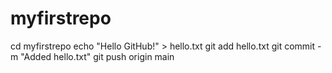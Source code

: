 # myfirstrepo
cd myfirstrepo
echo "Hello GitHub!" > hello.txt
git add hello.txt
git commit -m "Added hello.txt"
git push origin main
